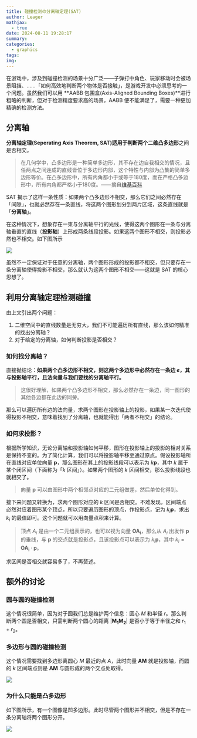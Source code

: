 ```yaml
---
title: 碰撞检测の分离轴定理(SAT)
author: Leager
mathjax:
  - true
date: 2024-08-11 19:28:17
summary:
categories:
  - graphics
tags:
img:
---
```


在游戏中，涉及到碰撞检测的场景十分广泛——子弹打中角色、玩家移动时会被场景阻挡、……「如何高效地判断两个物体是否接触」，是游戏开发中必须思考的一个问题。虽然我们可以用 **AABB 包围盒(Axis-Aligned Bounding Boxes)**进行粗略的判断，但对于检测精度要求高的场景，AABB 便不能满足了，需要一种更加精确的检测方法。

<!-- more -->

## 分离轴

**分离轴定理(Seperating Axis Theorem, SAT)**适用于判断两个二维**凸多边形**之间是否相交。

> 在几何学中，凸多边形是一种简单多边形，其不存在边自我相交的情况，且任两点之间连成的直线皆位于多边形内部，这个特性与内部为凸集的简单多边形等价。在凸多边形中，所有内角都小于或等于180度，而在严格凸多边形中，所有内角都严格小于180度。——摘自[维基百科](https://zh.wikipedia.org/wiki/%E5%87%B8%E5%A4%9A%E8%BE%B9%E5%BD%A2)

SAT 揭示了这样一条性质：如果两个凸多边形不相交，那么它们之间必然存在「间隙」，也就必然存在一条直线，将这两个图形划分到两片区域，这条直线就是「**分离轴**」。

在这种情况下，想象存在一束与分离轴平行的光线，使得这两个图形在一条与分离轴垂直的直线（**投影轴**）上形成两条线段投影。如果这两个图形不相交，则投影必然也不相交。如下图所示

<img src="project.png">

虽然不一定保证对于任意的分离轴，两个图形形成的投影都不相交，但只要存在一条分离轴使得投影不相交，那么就认为这两个图形不相交——这就是 SAT 的核心思想了。

## 利用分离轴定理检测碰撞

由上文引出两个问题：

1. 二维空间中的直线数量是无穷大，我们不可能遍历所有直线，那么该如何精准的找出分离轴？
2. 对于给定的分离轴，如何判断投影是否相交？

### 如何找分离轴？

直接抛结论：**如果两个凸多边形不相交，则这两个多边形中必然存在一条边 $e$，其与投影轴平行，且法向量与我们要找的分离轴平行。**

> 这很好理解，如果两个凸多边形不相交，那么必然存在一条边，同一图形的其他各边都在此边的同旁。

那么可以遍历所有边的法向量，求两个图形在投影轴上的投影，如果某一次迭代使得投影不相交，意味着找到了分离轴，也就能得出「两者不相交」的结论。

### 如何求投影？

根据所学知识，无论分离轴和投影轴如何平移，图形在投影轴上的投影的相对关系是保持不变的。为了简化计算，我们可以将投影轴平移至通过原点。假设投影轴所在直线对应单位向量 $\mathbf{p}$，那么图形在其上的投影线段可以表示为 $k\mathbf{p}$，其中 $k$ 属于某个闭区间（下面称为「$k$ 区间」）。如果两个图形的 $k$ 区间相交，那么投影线段也就相交了。

> 向量 $\mathbf{p}$ 可以由图形中两个相邻点对应的二元组做差，然后单位化得到。

接下来问题又转换为，求两个图形对应的 $k$ 区间是否相交。不难发现，区间端点必然对应着图形某个顶点，所以只要遍历图形的顶点，作投影点，记为 $k_i\mathbf{p}$，求出 $k_i$ 的最值即可。这个问题就可以用向量点积来计算。

> 顶点 $A_i$ 是由一个二元组表示的，也可以视为向量 $\mathbf{OA_i}$，那么从 $A_i$ 出发作 $\mathbf{p}$ 的垂线，与 $\mathbf{p}$ 的交点就是投影点，且该投影点可以表示为 $k_i\mathbf{p}$，其中 $k_i = \mathbf{OA_i}·\mathbf{p}$。

求区间是否相交就容易多了，不再赘述。

## 额外的讨论

### 圆与圆的碰撞检测

这个情况很简单，因为对于圆我们总是维护两个信息：圆心 $M$ 和半径 $r$。那么判断两个圆是否相交，只需判断两个圆心的距离 $|\mathbf{M_1M_2}|$ 是否小于等于半径之和 $r_1+r_2$。

### 多边形与圆的碰撞检测

这个情况需要找到多边形离圆心 $M$ 最近的点 $A$，此时向量 $\mathbf{AM}$ 就是投影轴，而圆的 $k$ 区间端点则是 $\mathbf{AM}$ 与圆形成的两个交点处取得。

<img src="多边形与圆.png">

### 为什么只能是凸多边形

如下图所示，有一个图像是凹多边形。此时尽管两个图形并不相交，但是不存在一条分离轴将两个图形分开。

<img src="凹多边形.png">